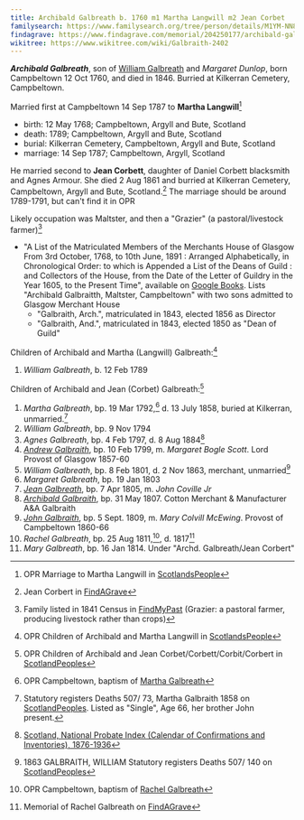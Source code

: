 ```yaml
---
title: Archibald Galbreath b. 1760 m1 Martha Langwill m2 Jean Corbet
familysearch: https://www.familysearch.org/tree/person/details/M1YM-NN8
findagrave: https://www.findagrave.com/memorial/204250177/archibald-galbraith
wikitree: https://www.wikitree.com/wiki/Galbraith-2402
---
```

***Archibald Galbreath***, son of [William Galbreath](galbreath-william-1736.md) and *Margaret Dunlop*, born Campbeltown 12 Oct 1760, and died in 1846.  Burried at Kilkerran Cemetery, Campbeltown.

Married first at Campbeltown 14 Sep 1787 to **Martha Langwill**[^marriage1]

- birth: 12 May 1768; Campbeltown, Argyll and Bute, Scotland
- death: 1789; Campbeltown, Argyll and Bute, Scotland
- burial: Kilkerran Cemetery, Campbeltown, Argyll and Bute, Scotland
- marriage: 14 Sep 1787; Campbeltown, Argyll, Scotland

He married second to **Jean Corbett**, daughter of Daniel Corbett blacksmith and Agnes Armour.  She died 2 Aug 1861 and burried at  Kilkerran Cemetery, Campbeltown, Argyll and Bute, Scotland.[^jean-burial]  The marriage should be around 1789-1791, but can't find it in OPR

Likely occupation was Maltster, and then a "Grazier" (a pastoral/livestock farmer)[^1841]

- "A List of the Matriculated Members of the Merchants House of Glasgow From 3rd October, 1768, to 10th June, 1891 : Arranged Alphabetically, in Chronological Order: to which is Appended a List of the Deans of Guild : and Collectors of the House, from the Date of the Letter of Guildry in the Year 1605, to the Present Time", available on [Google Books](https://www.google.com/books/edition/A_List_of_the_Matriculated_Members_of_th/csYxAQAAMAAJ?hl=en&gbpv=1&bsq=galbraith).  Lists "Archibald Galbraitth, Maltster, Campbeltown" with two sons admitted to Glasgow Merchant House
    - "Galbraith, Arch.", matriculated in 1843, elected 1856 as Director
    - "Galbraith, And.", matriculated in 1843, elected 1850 as "Dean of Guild"

Children of Archibald and Martha (Langwill) Galbreath:[^children1]

1. *William Galbreath*, b. 12 Feb 1789

Children of Archibald and Jean (Corbet) Galbreath:[^children2]

1. *Martha Galbreath*, bp. 19 Mar 1792,[^martha-birth] d. 13 July 1858, buried at Kilkerran, unmarried.[^martha-death]
2. *William Galbreath*, bp. 9 Nov 1794
3. *Agnes Galbreath*, bp. 4 Feb 1797, d. 8 Aug 1884[^agnes-death]
4. *[Andrew Galbraith](galbraith-andrew-1799.md)*, bp. 10 Feb 1799, m. *Margaret Bogle Scott*. Lord Provost of Glasgow 1857-60
5. *William Galbreath*, bp. 8 Feb 1801, d. 2 Nov 1863, merchant, unmarried[^william2-death]
6. *Margaret Galbreath*, bp. 19 Jan 1803
7. *[Jean Galbreath](galbraith-jean-1805.md)*, bp. 7 Apr 1805, m. *John Coville Jr*
8. *[Archibald Galbraith](galbraith-archibald-1807.md)*, bp. 31 May 1807.  Cotton Merchant & Manufacturer A&A Galbraith
9. *[John Galbraith](galbraith-john-1809.md)*, bp. 5 Sept. 1809, m. *Mary Colvill McEwing*. Provost of Campbeltown 1860-66
10. *Rachel Galbreath*, bp. 25 Aug 1811,[^birth-rachel], d. 1817[^death-rachel]
11. *Mary Galbreath*, bp. 16 Jan 1814.  Under "Archd. Galbreath/Jean Corbert"

[^1841]: Family listed in 1841 Census in [FindMyPast](https://www.findmypast.com/transcript?id=GBC%2F1841%2F0016605235) (Grazier: a pastoral farmer, producing livestock rather than crops)

[^marriage1]: OPR Marriage to Martha Langwill in [ScotlandsPeople](https://www.scotlandspeople.gov.uk/record-results?search_type=people&event=M&record_type%5B0%5D=opr_marriages&church_type=Old%20Parish%20Registers&dl_cat=church&dl_rec=church-banns-marriages&surname=galbr&surname_so=starts&forename_so=starts&sex=M&spouse_name=langwill&spouse_name_so=starts&from_year=1787&to_year=1787&record=Church%20of%20Scotland%20%28old%20parish%20registers%29%20Roman%20Catholic%20Church%20Other%20churches)

[^children1]: OPR Children of Archibald and Martha Langwill in [ScotlandsPeople](https://www.scotlandspeople.gov.uk/record-results?search_type=people&event=%28B%20OR%20C%20OR%20S%29&record_type%5B0%5D=opr_births&church_type=Old%20Parish%20Registers&dl_cat=church&dl_rec=church-births-baptisms&surname=galbraith&surname_so=syn&forename_so=starts&from_year=1780&to_year=1790&parent_names=galbr&parent_names_so=starts&parent_name_two=langwill&parent_name_two_so=starts&record=Church%20of%20Scotland%20%28old%20parish%20registers%29%20Roman%20Catholic%20Church%20Other%20churches)

[^children2]:OPR Children of Archibald and Jean Corbet/Corbett/Corbit/Corbert in [ScotlandPeoples](https://www.scotlandspeople.gov.uk/record-results?search_type=people&event=%28B%20OR%20C%20OR%20S%29&record_type%5B0%5D=opr_births&church_type=Old%20Parish%20Registers&dl_cat=church&dl_rec=church-births-baptisms&surname=galbreath&surname_so=exact&forename_so=starts&from_year=1792&to_year=1820&parent_names=galbreath&parent_names_so=exact&parent_name_two=cor&parent_name_two_so=starts&record=Church%20of%20Scotland%20%28old%20parish%20registers%29%20Roman%20Catholic%20Church%20Other%20churches&sort=asc&order=Date&field=year)

[^martha-birth]: OPR Campbeltown, baptism of [Martha Galbreath](/sources/opr-campbeltown-births.md#1792-03-19-martha-galbreath)

[^martha-death]: Statutory registers Deaths 507/ 73, Martha Galbraith 1858 on [ScotlandPeoples](https://www.scotlandspeople.gov.uk/view-image/nrs_stat_deaths/271145).  Listed as "Single", Age 66, her brother John present.

[^agnes-death]: [Scotland, National Probate Index (Calendar of Confirmations and Inventories), 1876-1936](https://www.ancestry.com/sharing/23506551?h=f30cea&clickref=1101liD82beH%2C1101liD82beH&adref=&o_xid=01011l4xx5&o_lid=01011l4xx5&o_sch=Affiliate%2BExternal)

[^william2-death]: 1863 GALBRAITH, WILLIAM Statutory registers Deaths 507/ 140 on [ScotlandPeoples](https://www.scotlandspeople.gov.uk/view-image/nrs_stat_deaths/581240)

[^jean-burial]: Jean Corbert in [FindAGrave](https://www.findagrave.com/memorial/207287627/jean-galbraith)

[^birth-rachel]: OPR Campbeltown, baptism of [Rachel Galbreath](/sources/opr-campbeltown-births.md#1811-08-25-rachel-galbreath)

[^death-rachel]: Memorial of Rachel Galbreath on [FindAGrave](https://www.findagrave.com/memorial/207287606/rachel-galbraith)
